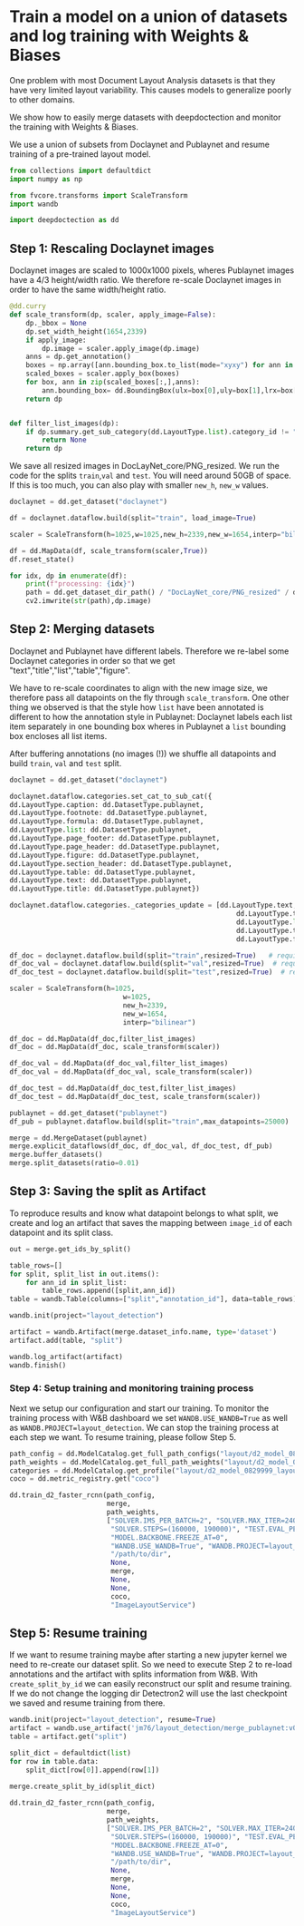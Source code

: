 # Train a model on a union of datasets and log training with Weights & Biases

One problem with most Document Layout Analysis datasets is that they have very limited layout variability. This causes models to generalize poorly to other domains. 

We show how to easily merge datasets with deepdoctection and monitor the training with Weights & Biases. 

We use a union of subsets from Doclaynet and Publaynet and resume training of a pre-trained layout model.


```python
from collections import defaultdict
import numpy as np

from fvcore.transforms import ScaleTransform
import wandb

import deepdoctection as dd
```

## Step 1: Rescaling Doclaynet images

Doclaynet images are scaled to 1000x1000 pixels, wheres Publaynet images have a 4/3 height/width ratio. We therefore re-scale Doclaynet images in order to have the same width/height ratio.  


```python
@dd.curry
def scale_transform(dp, scaler, apply_image=False):
    dp._bbox = None
    dp.set_width_height(1654,2339)
    if apply_image:
        dp.image = scaler.apply_image(dp.image)
    anns = dp.get_annotation()
    boxes = np.array([ann.bounding_box.to_list(mode="xyxy") for ann in anns])
    scaled_boxes = scaler.apply_box(boxes)
    for box, ann in zip(scaled_boxes[:,],anns):
        ann.bounding_box= dd.BoundingBox(ulx=box[0],uly=box[1],lrx=box[2],lry=box[3],absolute_coords=True)
    return dp


def filter_list_images(dp):
    if dp.summary.get_sub_category(dd.LayoutType.list).category_id != "0":
        return None
    return dp
```

We save all resized images in DocLayNet_core/PNG_resized. We run the code for the splits `train`,`val` and `test`. You will need around 50GB of space. If this is too much, you can also play with smaller `new_h`, `new_w` values.


```python
doclaynet = dd.get_dataset("doclaynet")

df = doclaynet.dataflow.build(split="train", load_image=True)

scaler = ScaleTransform(h=1025,w=1025,new_h=2339,new_w=1654,interp="bilinear")

df = dd.MapData(df, scale_transform(scaler,True))
df.reset_state()

for idx, dp in enumerate(df):
    print(f"processing: {idx}")
    path = dd.get_dataset_dir_path() / "DocLayNet_core/PNG_resized" / dp.file_name
    cv2.imwrite(str(path),dp.image)
```

## Step 2: Merging datasets

Doclaynet and Publaynet have different labels. Therefore we re-label some Doclaynet categories in order so that we
get "text","title","list","table","figure". 

We have to re-scale coordinates to align with the new image size, we therefore pass all datapoints on the fly 
through `scale_transform`. One other thing we observed is that the style how `list` have been annotated is different to
how the annotation style in Publaynet: Doclaynet labels each list item separately in one bounding box wheres in Publaynet a `list` bounding box encloses all list items.    
    
After buffering annotations (no images (!)) we shuffle all datapoints and build `train`, `val` and `test` split.


```python
doclaynet = dd.get_dataset("doclaynet")

doclaynet.dataflow.categories.set_cat_to_sub_cat({
dd.LayoutType.caption: dd.DatasetType.publaynet,
dd.LayoutType.footnote: dd.DatasetType.publaynet,
dd.LayoutType.formula: dd.DatasetType.publaynet,
dd.LayoutType.list: dd.DatasetType.publaynet,
dd.LayoutType.page_footer: dd.DatasetType.publaynet,
dd.LayoutType.page_header: dd.DatasetType.publaynet,
dd.LayoutType.figure: dd.DatasetType.publaynet,
dd.LayoutType.section_header: dd.DatasetType.publaynet,
dd.LayoutType.table: dd.DatasetType.publaynet,
dd.LayoutType.text: dd.DatasetType.publaynet,
dd.LayoutType.title: dd.DatasetType.publaynet})

doclaynet.dataflow.categories._categories_update = [dd.LayoutType.text,
                                                        dd.LayoutType.title,
                                                        dd.LayoutType.list,
                                                        dd.LayoutType.table,
                                                        dd.LayoutType.figure]

df_doc = doclaynet.dataflow.build(split="train",resized=True)   # requires to create resized images
df_doc_val = doclaynet.dataflow.build(split="val",resized=True)  # requires to create resized images
df_doc_test = doclaynet.dataflow.build(split="test",resized=True)  # requires to create resized images

scaler = ScaleTransform(h=1025,
                            w=1025,
                            new_h=2339,
                            new_w=1654,
                            interp="bilinear")

df_doc = dd.MapData(df_doc,filter_list_images)
df_doc = dd.MapData(df_doc, scale_transform(scaler))

df_doc_val = dd.MapData(df_doc_val,filter_list_images)
df_doc_val = dd.MapData(df_doc_val, scale_transform(scaler))

df_doc_test = dd.MapData(df_doc_test,filter_list_images)
df_doc_test = dd.MapData(df_doc_test, scale_transform(scaler))

publaynet = dd.get_dataset("publaynet")
df_pub = publaynet.dataflow.build(split="train",max_datapoints=25000)

merge = dd.MergeDataset(publaynet)
merge.explicit_dataflows(df_doc, df_doc_val, df_doc_test, df_pub)
merge.buffer_datasets()
merge.split_datasets(ratio=0.01) 
```

## Step 3: Saving the split as Artifact

To reproduce results and know what datapoint belongs to what split, we create and log an artifact that saves the mapping between `image_id` of each datapoint and its split class. 


```python
out = merge.get_ids_by_split()

table_rows=[]
for split, split_list in out.items():
    for ann_id in split_list:
        table_rows.append([split,ann_id])
table = wandb.Table(columns=["split","annotation_id"], data=table_rows)

wandb.init(project="layout_detection")

artifact = wandb.Artifact(merge.dataset_info.name, type='dataset')
artifact.add(table, "split")

wandb.log_artifact(artifact)
wandb.finish()
```

### Step 4: Setup training and monitoring training process

Next we setup our configuration and start our training. To monitor the training process with W&B dashboard 
we set `WANDB.USE_WANDB=True` as well as `WANDB.PROJECT=layout_detection`. We can stop the training process at each step we
want. To resume training, please follow Step 5.


```python
path_config = dd.ModelCatalog.get_full_path_configs("layout/d2_model_0829999_layout.pth")
path_weights = dd.ModelCatalog.get_full_path_weights("layout/d2_model_0829999_layout.pth")
categories = dd.ModelCatalog.get_profile("layout/d2_model_0829999_layout.pth").categories
coco = dd.metric_registry.get("coco")
```


```python
dd.train_d2_faster_rcnn(path_config,
                        merge,
                        path_weights,
                        ["SOLVER.IMS_PER_BATCH=2", "SOLVER.MAX_ITER=240000", "SOLVER.CHECKPOINT_PERIOD=4000",
                         "SOLVER.STEPS=(160000, 190000)", "TEST.EVAL_PERIOD=4000", 
                         "MODEL.BACKBONE.FREEZE_AT=0",
                         "WANDB.USE_WANDB=True", "WANDB.PROJECT=layout_detection"],
                         "/path/to/dir",
                         None,
                         merge,
                         None,
                         None,
                         coco,
                         "ImageLayoutService")
```

## Step 5: Resume training

If we want to resume training maybe after starting a new jupyter kernel we need to re-create our dataset split.
So we need to execute Step 2 to re-load annotations and the artifact with splits information from W&B. With 
`create_split_by_id` we can easily reconstruct our split and resume training. If we do not change the logging dir
Detectron2 will use the last checkpoint we saved and resume training from there. 


```python
wandb.init(project="layout_detection", resume=True)
artifact = wandb.use_artifact('jm76/layout_detection/merge_publaynet:v0', type='dataset')
table = artifact.get("split")

split_dict = defaultdict(list)
for row in table.data:
    split_dict[row[0]].append(row[1])
    
merge.create_split_by_id(split_dict)
```


```python
dd.train_d2_faster_rcnn(path_config,
                        merge,
                        path_weights,
                        ["SOLVER.IMS_PER_BATCH=2", "SOLVER.MAX_ITER=240000", "SOLVER.CHECKPOINT_PERIOD=4000",
                         "SOLVER.STEPS=(160000, 190000)", "TEST.EVAL_PERIOD=4000", 
                         "MODEL.BACKBONE.FREEZE_AT=0",
                         "WANDB.USE_WANDB=True", "WANDB.PROJECT=layout_detection"],
                         "/path/to/dir",
                         None,
                         merge,
                         None,
                         None,
                         coco,
                         "ImageLayoutService")
```
